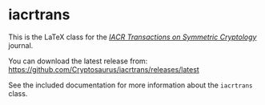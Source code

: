 # iacrtrans

This is the LaTeX class for the [*IACR Transactions on Symmetric
Cryptology*](http://tosc.iacr.org) journal.

You can download the latest release from: https://github.com/Cryptosaurus/iacrtrans/releases/latest

See the included documentation for more information about the `iacrtrans` class.
